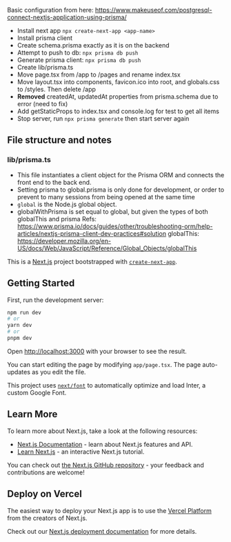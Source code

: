 Basic configuration from here: https://www.makeuseof.com/postgresql-connect-nextjs-application-using-prisma/

- Install next app `npx create-next-app <app-name>`
- Install prisma client
- Create schema.prisma exactly as it is on the backend
- Attempt to push to db: `npx prisma db push`
- Generate prisma client: `npx prisma db push`
- Create lib/prisma.ts
- Move page.tsx from /app to /pages and rename index.tsx
- Move layout.tsx into components, favicon.ico into root, and globals.css to /styles. Then delete /app
- **Removed** createdAt, updatedAt properties from prisma.schema due to error (need to fix)
- Add getStaticProps to index.tsx and console.log for test to get all items
- Stop server, run `npx prisma generate` then start server again


## File structure and notes
### lib/prisma.ts
- This file instantiates a client object for the Prisma ORM and connects the front end to the back end.  
- Setting prisma to global.prisma is only done for development, or order to prevent to many sessions from being opened at the same time
- `global` is the Node.js global object. 
- globalWithPrisma is set equal to global, but given the types of both globalThis and prisma
Refs: 
https://www.prisma.io/docs/guides/other/troubleshooting-orm/help-articles/nextjs-prisma-client-dev-practices#solution
globalThis: https://developer.mozilla.org/en-US/docs/Web/JavaScript/Reference/Global_Objects/globalThis


This is a [Next.js](https://nextjs.org/) project bootstrapped with [`create-next-app`](https://github.com/vercel/next.js/tree/canary/packages/create-next-app).

## Getting Started

First, run the development server:

```bash
npm run dev
# or
yarn dev
# or
pnpm dev
```

Open [http://localhost:3000](http://localhost:3000) with your browser to see the result.

You can start editing the page by modifying `app/page.tsx`. The page auto-updates as you edit the file.

This project uses [`next/font`](https://nextjs.org/docs/basic-features/font-optimization) to automatically optimize and load Inter, a custom Google Font.

## Learn More

To learn more about Next.js, take a look at the following resources:

- [Next.js Documentation](https://nextjs.org/docs) - learn about Next.js features and API.
- [Learn Next.js](https://nextjs.org/learn) - an interactive Next.js tutorial.

You can check out [the Next.js GitHub repository](https://github.com/vercel/next.js/) - your feedback and contributions are welcome!

## Deploy on Vercel

The easiest way to deploy your Next.js app is to use the [Vercel Platform](https://vercel.com/new?utm_medium=default-template&filter=next.js&utm_source=create-next-app&utm_campaign=create-next-app-readme) from the creators of Next.js.

Check out our [Next.js deployment documentation](https://nextjs.org/docs/deployment) for more details.
